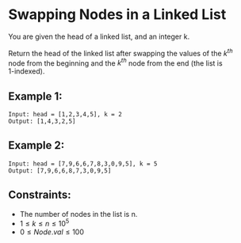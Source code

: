 # Swapping Nodes in a Linked List

You are given the head of a linked list, and an integer k.

Return the head of the linked list after swapping the values of the $k^{th}$  
node from the beginning and the $k^{th}$ node from the end (the list is  
1-indexed).

 

## Example 1:

    Input: head = [1,2,3,4,5], k = 2
    Output: [1,4,3,2,5]

## Example 2:

    Input: head = [7,9,6,6,7,8,3,0,9,5], k = 5
    Output: [7,9,6,6,8,7,3,0,9,5]

 

## Constraints:

* The number of nodes in the list is n.
* $1 \le k \le n \le 10^5$
* $0 \le Node.val \le 100$

